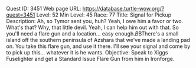 Quest ID: 3451
Web page URL: https://database.turtle-wow.org/?quest=3451
Level: 52
Min Level: 45
Race: 77
Title: Signal for Pickup
Description: Ah, so Tymor sent you, huh? Yeah, I owe him a favor or two. What's that? Why, that little devil. Yeah, I can help him out with that. So you'll need a flare gun and a location... easy enough.$B$BThere's a small island off the southern peninsula of Azshara that we've made a landing pad on. You take this flare gun, and use it there. I'll see your signal and come by to pick up this... whatever it is he wants.
Objective: Speak to Xiggs Fuselighter and get a Standard Issue Flare Gun from him in Ironforge.
